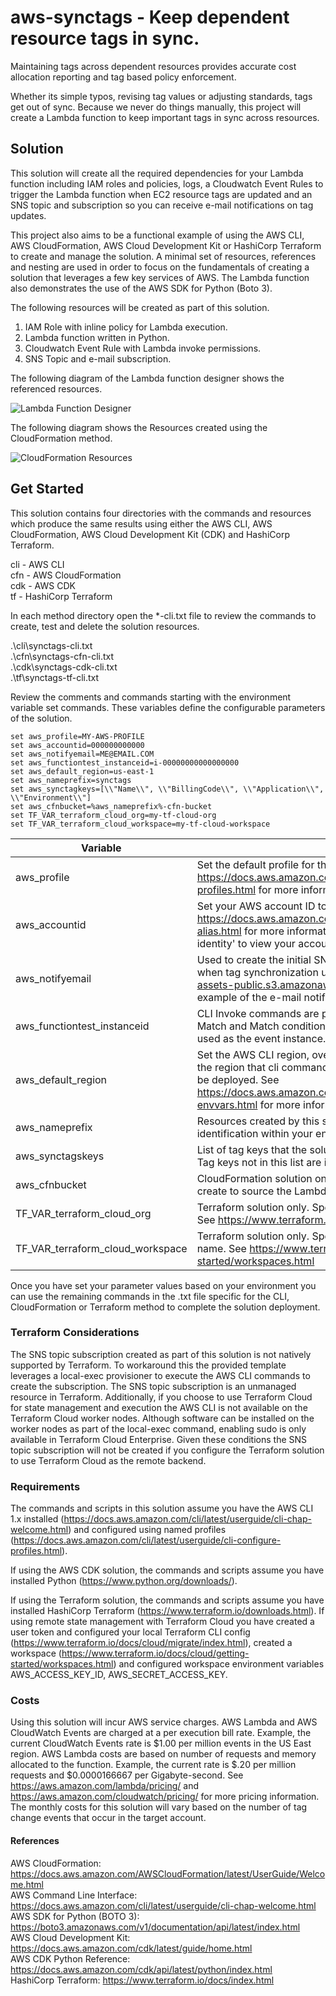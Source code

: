 # aws-synctags - Keep dependent resource tags in sync.
Maintaining tags across dependent resources provides accurate cost allocation reporting and tag based policy enforcement.

Whether its simple typos, revising tag values or adjusting standards, tags get out of sync. Because we never do things manually, this project will create a Lambda function to keep important tags in sync across resources.  

## Solution
This solution will create all the required dependencies for your Lambda function including IAM roles and policies, logs, a Cloudwatch Event Rules to trigger the Lambda function when EC2 resource tags are updated and an SNS topic and subscription so you can receive e-mail notifications on tag updates.

This project also aims to be a functional example of using the AWS CLI, AWS CloudFormation, AWS Cloud Development Kit or HashiCorp Terraform to create and manage the solution. A minimal set of resources, references and nesting are used in order to focus on the fundamentals of creating a solution that leverages a few key services of AWS. The Lambda function also demonstrates the use of the AWS SDK for Python (Boto 3).

The following resources will be created as part of this solution.

1. IAM Role with inline policy for Lambda execution.
2. Lambda function written in Python.
3. Cloudwatch Event Rule with Lambda invoke permissions.
4. SNS Topic and e-mail subscription.

The following diagram of the Lambda function designer shows the referenced resources.

![Lambda Function Designer](https://lairdnet-assets-public.s3.amazonaws.com/synctags-designer.jpg "Lambda Function Designer")

The following diagram shows the Resources created using the CloudFormation method.

![CloudFormation Resources](https://lairdnet-assets-public.s3.amazonaws.com/synctags-cfn-resources.jpg "CloudFormation Resources")

## Get Started
This solution contains four directories with the commands and resources which produce the same results using either the AWS CLI, AWS CloudFormation, AWS Cloud Development Kit (CDK) and HashiCorp Terraform.

cli - AWS CLI  
cfn - AWS CloudFormation  
cdk - AWS CDK  
tf - HashiCorp Terraform  

In each method directory open the *-cli.txt file to review the commands to create, test and delete the solution resources.

.\cli\synctags-cli.txt  
.\cfn\synctags-cfn-cli.txt  
.\cdk\synctags-cdk-cli.txt  
.\tf\synctags-tf-cli.txt  

Review the comments and commands starting with the environment variable set commands. These variables define the configurable parameters of the solution.

```
set aws_profile=MY-AWS-PROFILE
set aws_accountid=000000000000
set aws_notifyemail=ME@EMAIL.COM
set aws_functiontest_instanceid=i-00000000000000000
set aws_default_region=us-east-1
set aws_nameprefix=synctags
set aws_synctagkeys=[\\"Name\\", \\"BillingCode\\", \\"Application\\", \\"Environment\\"]
set aws_cfnbucket=%aws_nameprefix%-cfn-bucket
set TF_VAR_terraform_cloud_org=my-tf-cloud-org
set TF_VAR_terraform_cloud_workspace=my-tf-cloud-workspace
```

| Variable  | Description  | Example |
|---|---|---|
|aws_profile   | Set the default profile for the AWS CLI credentials. See https://docs.aws.amazon.com/cli/latest/userguide/cli-configure-profiles.html for more information.  | set aws_profile=my-default-profile  |
|aws_accountid   | Set your AWS account ID to be used in API calls. See https://docs.aws.amazon.com/IAM/latest/UserGuide/console_account-alias.html for more information. Use the command 'aws sts get-caller-identity' to view your account id using the AWS CLI.   | set aws_account=555500007777  |
|aws_notifyemail   | Used to create the initial SNS topic subscription to receive e-mails when tag synchronization updates are completed. See https://lairdnet-assets-public.s3.amazonaws.com/synctags-topic-email.jpg for an example of the e-mail notification message. | set aws_notifyemail=mytagsgotsynced@mydomain.com  |
|aws_functiontest_instanceid| CLI Invoke commands are provided to test both a synctagskeys No Match and Match condition. The AWS EC2 Instance ID provided here is used as the event instance. | set aws_functiontest_instanceid=i-01234567890abcdef|
|aws_default_region|Set the AWS CLI region, overriding the profile defined region. This is the region that cli commands will default do and where the solution will be deployed. See https://docs.aws.amazon.com/cli/latest/userguide/cli-configure-envvars.html for more information.|set aws_default_region=us-west-2|
|aws_nameprefix|Resources created by this solution will be prefixed with this string for identification within your environment.|set aws_nameprefix=my-sync-tags-solution|
|aws_synctagskeys|List of tag keys that the solution should synchronize on child resources. Tag keys not in this list are ignored.|set aws_synctagkeys=[\"CostCenter\",\"App\"]|
|aws_cfnbucket|CloudFormation solution only. Specifies the name of the S3 bucket to create to source the Lambda function code file.|set aws_cfnbucket=1343234-cfn-bucket|  
|TF_VAR_terraform_cloud_org|Terraform solution only. Specifies the Terraform Cloud oranization ID. See https://www.terraform.io/docs/cloud/index.html|set TF_VAR_terraform_cloud_org=MY-ORG|  
|TF_VAR_terraform_cloud_workspace|Terraform solution only. Specifies the Terraform Cloud workspace name. See https://www.terraform.io/docs/cloud/getting-started/workspaces.html|set TF_VAR_terraform_cloud_workspace=my-workspace|

Once you have set your parameter values based on your environment you can use the remaining commands in the .txt file specific for the CLI, CloudFormation or Terraform method to complete the solution deployment.

### Terraform Considerations
The SNS topic subscription created as part of this solution is not natively supported by Terraform. To workaround this the provided template leverages a local-exec provisioner to execute the AWS CLI commands to create the subscription. The SNS topic subscription is an unmanaged resource in Terraform. Additionally, if you choose to use Terraform Cloud for state management and execution the AWS CLI is not available on the Terraform Cloud worker nodes. Although software can be installed on the worker nodes as part of the local-exec command, enabling sudo is only available in Terraform Cloud Enterprise. Given these conditions the SNS topic subscription will not be created if you configure the Terraform solution to use Terraform Cloud as the remote backend.

### Requirements
The commands and scripts in this solution assume you have the AWS CLI 1.x installed (https://docs.aws.amazon.com/cli/latest/userguide/cli-chap-welcome.html) and configured using named profiles (https://docs.aws.amazon.com/cli/latest/userguide/cli-configure-profiles.html). 

If using the AWS CDK solution, the commands and scripts assume you have installed Python (https://www.python.org/downloads/).  

If using the Terraform solution, the commands and scripts assume you have installed HashiCorp Terraform (https://www.terraform.io/downloads.html). If using remote state management with Terraform Cloud you have created a user token and configured your local Terraform CLI config (https://www.terraform.io/docs/cloud/migrate/index.html), created a workspace (https://www.terraform.io/docs/cloud/getting-started/workspaces.html) and configured workspace environment variables AWS_ACCESS_KEY_ID, AWS_SECRET_ACCESS_KEY.  

### Costs
Using this solution will incur AWS service charges. AWS Lambda and AWS CloudWatch Events are charged at a per execution bill rate. Example, the current CloudWatch Events rate is $1.00 per million events in the US East region. AWS Lambda costs are based on number of requests and memory allocated to the function. Example, the current rate is $.20 per million requests and $0.0000166667 per Gigabyte-second. See https://aws.amazon.com/lambda/pricing/ and https://aws.amazon.com/cloudwatch/pricing/ for more pricing information. The monthly costs for this solution will vary based on the number of tag change events that occur in the target account.

#### References
AWS CloudFormation: <https://docs.aws.amazon.com/AWSCloudFormation/latest/UserGuide/Welcome.html>  
AWS Command Line Interface: <https://docs.aws.amazon.com/cli/latest/userguide/cli-chap-welcome.html>  
AWS SDK for Python (BOTO 3): <https://boto3.amazonaws.com/v1/documentation/api/latest/index.html>  
AWS Cloud Development Kit: <https://docs.aws.amazon.com/cdk/latest/guide/home.html>  
AWS CDK Python Reference: <https://docs.aws.amazon.com/cdk/api/latest/python/index.html>  
HashiCorp Terraform: <https://www.terraform.io/docs/index.html>  
